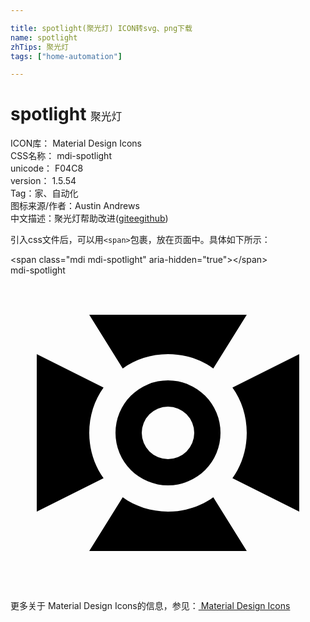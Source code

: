 ```yaml
---

title: spotlight(聚光灯) ICON转svg、png下载
name: spotlight
zhTips: 聚光灯
tags: ["home-automation"]

---
```


# spotlight  <small style="font-size: 60%;font-weight: 100">聚光灯</small>


<div class="detail-page">
<p>
<span>
ICON库：
<span class="badge-secondary badge">Material Design Icons</span> 
</span>
<br/>
<span>
CSS名称：
<span class="badge-secondary badge">mdi-spotlight</span> 
</span>
<br/>
<span>
unicode：
<span class="badge-secondary badge">F04C8</span> 
<copy-btn content='F04C8' btn-title=""></copy-btn>
<copy-btn :content='String.fromCodePoint(parseInt("F04C8", 16))' btn-title="复制U"></copy-btn>
</span>
<br/>
<span>
version：
<span class="badge-secondary badge">1.5.54</span> 
</span><br/><span>Tag：<span class="badge-light badge"><router-link to="/tags/home-automation.html">家、自动化</router-link></span></span>
<br/>
<span>图标来源/作者：<span class="badge-light badge">Austin Andrews</span></span> 
<br/>
<span class="zh-detail">中文描述：<span class="badge-primary badge">聚光灯</span><span class="help-link"><span>帮助改进</span>(<a href="https://gitee.com/liuwave/icon-helper/edit/master/json/material/spotlight.json" target="_blank" rel="noopener noreferrer">gitee</a><a href="https://github.com/liuwave/icon-helper/edit/master/json/material/spotlight.json" target="_blank" rel="noopener noreferrer">github</a></span>)</span><br/>
</p>
</div>
<div class="alert alert-dark">
  <i class="mdi mdi-spotlight mdi-48px"></i>
  <i class="mdi mdi-spotlight mdi-36px"></i>
  <i class="mdi mdi-spotlight mdi-24px"></i>
  <i class="mdi mdi-spotlight mdi-18px"></i>
</div>
<div>
  <p>引入css文件后，可以用<code>&lt;span&gt;</code>包裹，放在页面中。具体如下所示：    
  </p>
  <div class="alert alert-primary" style="font-size: 14px">
    &lt;span class="mdi mdi-spotlight" aria-hidden="true"&gt;&lt;/span&gt;
    <copy-btn content='<span class="mdi mdi-spotlight" aria-hidden="true"></span>'></copy-btn>
  </div>
  <div class="alert alert-secondary">
    <i class="mdi mdi-spotlight"
    style="font-size: 24px"
    aria-hidden="true"></i> mdi-spotlight
    <copy-btn content="mdi-spotlight" btn-title="复制图标名称"></copy-btn>
  </div>
</div>
<div id="svg" class="svg-wrap">
<svg xmlns="http://www.w3.org/2000/svg" viewBox="0 0 24 24"><path d="M2,6L7.09,8.55C6.4,9.5 6,10.71 6,12C6,13.29 6.4,14.5 7.09,15.45L2,18V6M6,3H18L15.45,7.09C14.5,6.4 13.29,6 12,6C10.71,6 9.5,6.4 8.55,7.09L6,3M22,6V18L16.91,15.45C17.6,14.5 18,13.29 18,12C18,10.71 17.6,9.5 16.91,8.55L22,6M18,21H6L8.55,16.91C9.5,17.6 10.71,18 12,18C13.29,18 14.5,17.6 15.45,16.91L18,21M12,8A4,4 0 0,1 16,12A4,4 0 0,1 12,16A4,4 0 0,1 8,12A4,4 0 0,1 12,8M12,10A2,2 0 0,0 10,12A2,2 0 0,0 12,14A2,2 0 0,0 14,12A2,2 0 0,0 12,10Z" /></svg>
</div>
<detail full-name='mdi-spotlight'></detail>
    
<div><p>更多关于 Material Design Icons的信息，参见：<a target="_blank" href="https://iconhelper.cn/material.html"> Material Design Icons</a>
</p></div>
